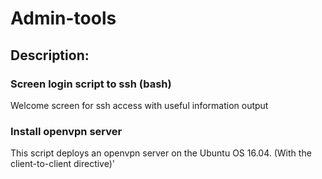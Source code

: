 # Admin-tools

## Description:
### Screen login script to ssh (bash)
Welcome screen for ssh access with useful information output
### Install openvpn server
This script deploys an openvpn server on the Ubuntu OS 16.04. (With the client-to-client directive)'
